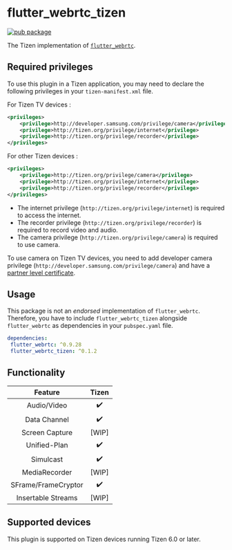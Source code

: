 # flutter_webrtc_tizen

[![pub package](https://img.shields.io/pub/v/flutter_webrtc_tizen.svg)](https://pub.dev/packages/flutter_webrtc_tizen)

The Tizen implementation of [`flutter_webrtc`](https://pub.dev/packages/flutter_webrtc).

## Required privileges

To use this plugin in a Tizen application, you may need to declare the following privileges in your `tizen-manifest.xml` file.

For Tizen TV devices :

```xml
<privileges>
    <privilege>http://developer.samsung.com/privilege/camera</privilege>
    <privilege>http://tizen.org/privilege/internet</privilege>
    <privilege>http://tizen.org/privilege/recorder</privilege>
</privileges>
```

For other Tizen devices :

```xml
<privileges>
    <privilege>http://tizen.org/privilege/camera</privilege>
    <privilege>http://tizen.org/privilege/internet</privilege>
    <privilege>http://tizen.org/privilege/recorder</privilege>
</privileges>
```

- The internet privilege (`http://tizen.org/privilege/internet`) is required to access the internet.
- The recorder privilege (`http://tizen.org/privilege/recorder`) is required to record video and audio.
- The camera privilege (`http://tizen.org/privilege/camera`) is required to use camera.

 To use camera on Tizen TV devices, you need to add developer camera privilege (`http://developer.samsung.com/privilege/camera`) and have a [partner level certificate](https://docs.tizen.org/application/dotnet/get-started/certificates/creating-certificates).

## Usage

 This package is not an _endorsed_ implementation of `flutter_webrtc`. Therefore, you have to include `flutter_webrtc_tizen` alongside `flutter_webrtc` as dependencies in your `pubspec.yaml` file.

 ```yaml
dependencies:
  flutter_webrtc: ^0.9.28
  flutter_webrtc_tizen: ^0.1.2
```

## Functionality

|      Feature       |       Tizen        |
| :----------------: | :----------------: |
|    Audio/Video     | :heavy_check_mark: |
|    Data Channel    | :heavy_check_mark: |
|   Screen Capture   |       [WIP]        |
|    Unified-Plan    | :heavy_check_mark: |
|     Simulcast      | :heavy_check_mark: |
|   MediaRecorder    |       [WIP]        |
|SFrame/FrameCryptor | :heavy_check_mark: |
| Insertable Streams |       [WIP]        |

## Supported devices

This plugin is supported on Tizen devices running Tizen 6.0 or later.
